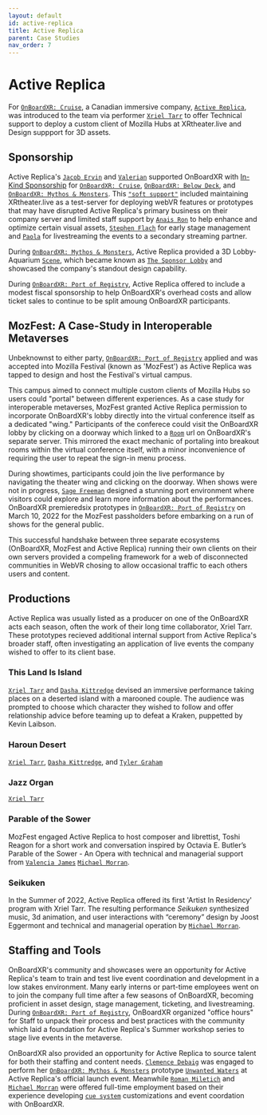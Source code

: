 ```yaml
---
layout: default
id: active-replica
title: Active Replica
parent: Case Studies
nav_order: 7
---
```


# Active Replica

For [`OnBoardXR: Cruise`](./obxr-cruise.md), a Canadian immersive company, [`Active Replica`](), was introduced to the team via performer [`Xriel Tarr`]() to offer Technical support to deploy a custom client of Mozilla Hubs at XRtheater.live and Design suppport for 3D assets. 

## Sponsorship 

Active Replica's [`Jacob Ervin`]() and [`Valerian`]() supported OnBoardXR with [In-Kind Sponsorship](https://en.wikipedia.org/wiki/Gifts_in_kind) for [`OnBoardXR: Cruise`](./obxr-cruise.md), [`OnBoardXR: Below Deck`](./obxr-below-deck.md), and [`OnBoardXR: Mythos & Monsters`](./obxr-mythos-monsters.md). This [`"soft support"`](./glossary-soft-support.md) included maintaining XRtheater.live as a test-server for deploying webVR features or prototypes that may have disrupted Active Replica's primary business on their company server and limited staff support by [`Anais Ron`]() to help enhance and optimize certain visual assets, [`Stephen Flach`]() for early stage management and [`Paola`]() for livestreaming the events to a secondary streaming partner.  

During [`OnBoardXR: Mythos & Monsters`](./obxr-mythos-monsters.md), Active Replica provided a 3D Lobby-Aquarium [`Scene`](./glossary-scene.md), which became known as [`The Sponsor Lobby`]() and showcased the company's standout design capability. 

During [`OnBoardXR: Port of Registry`](./obxr-port-of-registry.md), Active Replica offered to include a modest fiscal sponsorship to help OnBoardXR's overhead costs and allow ticket sales to continue to be split amoung OnBoardXR participants.

## MozFest: A Case-Study in Interoperable Metaverses

Unbeknownst to either party, [`OnBoardXR: Port of Registry`](./obxr-port-of-registry.md) applied and was accepted into Mozilla Festival (known as 'MozFest') as Active Replica was tapped to design and host the Festival's virtual campus. 

This campus aimed to connect multiple custom clients of Mozilla Hubs so users could "portal" between different experiences. As a case study for interoperable metaverses, MozFest granted Active Replica permission to incorporate OnBoardXR's lobby directly into the virtual conference itself as a dedicated "wing." Participants of the conferece could visit the OnBoardXR lobby by clicking on a doorway which linked to a [`Room`](./glossary-room.md) url on OnBoardXR's separate server. This mirrored the exact mechanic of portaling into breakout rooms within the virtual conference itself, with a minor inconvenience of requiring the user to repeat the sign-in menu process.

During showtimes, participants could join the live performance by navigating the theater wing and clicking on the doorway. When shows were not in progress, [`Sage Freeman`]() designed a stunning port environment where visitors could explore and learn more information about the performances. OnBoardXR premieredsix prototypes in [`OnBoardXR: Port of Registry`](./obxr-port-of-registry.md) on March 10, 2022 for the MozFest passholders before embarking on a run of shows for the general public. 

This successful handshake between three separate ecosystems (OnBoardXR, MozFest and Active Replica) running their own clients on their own servers provided a compeling framework for a web of disconnected communities in WebVR chosing to allow occasional traffic to each others users and content. 

## Productions

Active Replica was usually listed as a producer on one of the OnBoardXR acts each season, often the work of their long time collaborator, Xriel Tarr. These prototypes recieved additional internal support from Active Replica's broader staff, often investigating an application of live events the company wished to offer to its client base. 

### This Land Is Island
[`Xriel Tarr`]() and [`Dasha Kittredge`]() devised an immersive performance taking places on a deserted island with a marooned couple. The audience was prompted to choose which character they wished to follow and offer relationship advice before teaming up to defeat a Kraken, puppetted by Kevin Laibson. 

### Haroun Desert
[`Xriel Tarr`](), [`Dasha Kittredge`](), and [`Tyler Graham`]() 

### Jazz Organ
[`Xriel Tarr`]() 

### Parable of the Sower
MozFest engaged Active Replica to host composer and librettist, Toshi Reagon for a short work and conversation inspired by Octavia E. Butler’s Parable of the Sower - An Opera with technical and managerial support from [`Valencia James`](./valencia-james.md) [`Michael Morran`](./michael-morran.md). 

### Seikuken
In the Summer of 2022, Active Replica offered its first 'Artist In Residency' program with Xriel Tarr. The resulting performance *Seikuken* synthesized music, 3d animation, and user interactions with “ceremony” design by Joost Eggermont and technical and managerial operation by [`Michael Morran`](./michael-morran.md).

## Staffing and Tools

OnBoardXR's community and showcases were an opportunity for Active Replica's team to train and test live event coordination and development in a low stakes environment. Many early interns or part-time employees went on to join the company full time after a few seasons of OnBoardXR, becoming proficient in asset design, stage management, ticketing, and livestreaming. During [`OnBoardXR: Port of Registry`](./obxr-port-of-registry.md), OnBoardXR organized "office hours" for Staff to unpack their process and best practices with the community which laid a foundation for Active Replica's Summer workshop series to stage live events in the metaverse. 

OnBoardXR also provided an opportunity for Active Replica to source talent for both their staffing and content needs. [`Clemence Debaig`](./unwired-dance.md) was engaged to perform her [`OnBoardXR: Mythos & Monsters`](./obxr-mythos-monsters.md) prototype [`Unwanted Waters`](./unwired-dance.md) at Active Replica's official launch event. Meanwhile [`Roman Miletich`]() and [`Michael Morran`]() were offered full-time employment based on their experience developing [`cue system`](./cue-system.md) customizations and event coordation with OnBoardXR. 

